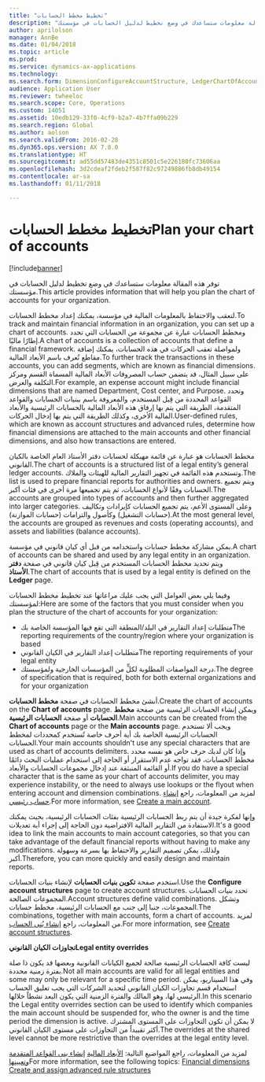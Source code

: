 ```yaml
---
title: "تخطيط مخطط الحسابات"
description: "توفر هذه المقالة معلومات ستساعدك في وضع تخطيط لدليل الحسابات في مؤسستك."
author: aprilolson
manager: AnnBe
ms.date: 01/04/2018
ms.topic: article
ms.prod: 
ms.service: dynamics-ax-applications
ms.technology: 
ms.search.form: DimensionConfigureAccountStructure, LedgerChartOfAccounts
audience: Application User
ms.reviewer: twheeloc
ms.search.scope: Core, Operations
ms.custom: 14051
ms.assetid: 10edb129-33f0-4cf9-b2a7-4b7ffa09b229
ms.search.region: Global
ms.author: aolson
ms.search.validFrom: 2016-02-28
ms.dyn365.ops.version: AX 7.0.0
ms.translationtype: HT
ms.sourcegitcommit: ad55dd57483de4351c8501c5e226180fc73606aa
ms.openlocfilehash: 3d2cdeaf2fdeb2f587f82c97249886fb8db49154
ms.contentlocale: ar-sa
ms.lasthandoff: 01/11/2018

---
```


# <a name="plan-your-chart-of-accounts"></a><span data-ttu-id="1e914-103">تخطيط مخطط الحسابات</span><span class="sxs-lookup"><span data-stu-id="1e914-103">Plan your chart of accounts</span></span>

[!include[banner](../includes/banner.md)]


<span data-ttu-id="1e914-104">توفر هذه المقالة معلومات ستساعدك في وضع تخطيط لدليل الحسابات في مؤسستك.</span><span class="sxs-lookup"><span data-stu-id="1e914-104">This article provides information that will help you plan the chart of accounts for your organization.</span></span>

<span data-ttu-id="1e914-105">لتعقب والاحتفاظ بالمعلومات المالية في مؤسسة، يمكنك إعداد مخطط الحسابات.</span><span class="sxs-lookup"><span data-stu-id="1e914-105">To track and maintain financial information in an organization, you can set up a chart of accounts.</span></span> <span data-ttu-id="1e914-106">ومخطط الحسابات عبارة عن مجموعة من الحسابات التي تحدد إطارًا ماليًا.</span><span class="sxs-lookup"><span data-stu-id="1e914-106">A chart of accounts is a collection of accounts that define a financial framework.</span></span> <span data-ttu-id="1e914-107">ولمواصلة تعقب الحركات في هذه الحسابات، يمكنك إضافة مقاطع تُعرف باسم الأبعاد المالية.</span><span class="sxs-lookup"><span data-stu-id="1e914-107">To further track the transactions in these accounts, you can add segments, which are known as financial dimensions.</span></span> <span data-ttu-id="1e914-108">على سبيل المثال، قد يتضمن حساب المصروفات الأبعاد المالية المسماة القسم ومركز التكلفة والغرض.</span><span class="sxs-lookup"><span data-stu-id="1e914-108">For example, an expense account might include financial dimensions that are named Department, Cost center, and Purpose.</span></span> <span data-ttu-id="1e914-109">وتحدد القواعد المحددة من قِبل المستخدم، والمعروفة باسم ببنيات الحسابات والقواعد المتقدمة، الطريقة التي يتم بها إرفاق هذه الأبعاد المالية بالحسابات الرئيسية والأبعاد المالية الأخرى، وكذلك الطريقة التي يتم بها إدخال الحركات.</span><span class="sxs-lookup"><span data-stu-id="1e914-109">User-defined rules, which are known as account structures and advanced rules, determine how financial dimensions are attached to the main accounts and other financial dimensions, and also how transactions are entered.</span></span> 

<span data-ttu-id="1e914-110">مخطط الحسابات هو عبارة عن قائمة مهيكلة لحسابات دفتر الأستاذ العام الخاصة بالكيان القانوني.</span><span class="sxs-lookup"><span data-stu-id="1e914-110">The chart of accounts is a structured list of a legal entity’s general ledger accounts.</span></span> <span data-ttu-id="1e914-111">وتستخدم هذه القائمة في تجهيز التقارير المالية للهيئات والملاك.</span><span class="sxs-lookup"><span data-stu-id="1e914-111">The list is used to prepare financial reports for authorities and owners.</span></span> <span data-ttu-id="1e914-112">ويتم تجميع الحسابات وفقًا لأنواع الحسابات، ثم يتم تجميعها مرة أخرى في فئات أكبر.</span><span class="sxs-lookup"><span data-stu-id="1e914-112">The accounts are grouped into types of accounts and then further aggregated into larger categories.</span></span> <span data-ttu-id="1e914-113">وعلى المستوى الأعم، يتم تجميع الحسابات كإيرادات وتكاليف (حسابات التشغيل) وكأصول والتزامات (حسابات الموازنة).</span><span class="sxs-lookup"><span data-stu-id="1e914-113">At the most general level, the accounts are grouped as revenues and costs (operating accounts), and assets and liabilities (balance accounts).</span></span> 

<span data-ttu-id="1e914-114">يمكن مشاركة مخطط حسابات واستخدامه من قبل أي كيان قانوني في مؤسسة.</span><span class="sxs-lookup"><span data-stu-id="1e914-114">A chart of accounts can be shared and used by any legal entity in an organization.</span></span> <span data-ttu-id="1e914-115">ويتم تحديد مخطط الحسابات المستخدم من قِبل كيان قانوني في صفحة **دفتر الأستاذ**.</span><span class="sxs-lookup"><span data-stu-id="1e914-115">The chart of accounts that is used by a legal entity is defined on the **Ledger** page.</span></span> 

<span data-ttu-id="1e914-116">وفيما يلي بعض العوامل التي يجب عليك مراعاتها عند تخطيط مخطط الحسابات لمؤسستك:</span><span class="sxs-lookup"><span data-stu-id="1e914-116">Here are some of the factors that you must consider when you plan the structure of the chart of accounts for your organization:</span></span>

-   <span data-ttu-id="1e914-117">متطلبات إعداد التقارير في البلد/المنطقة التي تقع فيها المؤسسة الخاصة بك</span><span class="sxs-lookup"><span data-stu-id="1e914-117">The reporting requirements of the country/region where your organization is based</span></span>
-   <span data-ttu-id="1e914-118">متطلبات إعداد التقارير في الكيان القانوني</span><span class="sxs-lookup"><span data-stu-id="1e914-118">The reporting requirements of your legal entity</span></span>
-   <span data-ttu-id="1e914-119">درجة المواصفات المطلوبة لكلٍّ من المؤسسات الخارجية ولمؤسستك.</span><span class="sxs-lookup"><span data-stu-id="1e914-119">The degree of specification that is required, both for both external organizations and for your organization</span></span>

<span data-ttu-id="1e914-120">أنشئ مخطط الحسابات في صفحة **مخطط الحسابات**.</span><span class="sxs-lookup"><span data-stu-id="1e914-120">Create the chart of accounts on the **Chart of accounts** page.</span></span> <span data-ttu-id="1e914-121">ويمكن إنشاء الحسابات الرئيسية من صفحة **مخطط الحسابات** أو صفحة **الحسابات الرئيسية**.</span><span class="sxs-lookup"><span data-stu-id="1e914-121">Main accounts can be created from the **Chart of accounts** page or the **Main accounts** page.</span></span> <span data-ttu-id="1e914-122">ويجب ألا تستخدم الحسابات الرئيسية الخاصة بك أية أحرف خاصة تُستخدم كمحددات لمخطط الحسابات.</span><span class="sxs-lookup"><span data-stu-id="1e914-122">Your main accounts shouldn't use any special characters that are used as chart of accounts delimiters.</span></span> <span data-ttu-id="1e914-123">وإذا كان لديك حرف خاص هو نفسه محدد مخطط الحسابات، فقد تواجه عدم الاستقرار أو الحاجة إلى استخدام عمليات البحث دائمًا أو القائمة المنبثقة عند إدخال مجموعات الحسابات والأبعاد.</span><span class="sxs-lookup"><span data-stu-id="1e914-123">If you do have a special character that is the same as your chart of accounts delimiter, you may experience instability, or the need to always use lookups or the flyout when entering account and dimension combinations.</span></span> <span data-ttu-id="1e914-124">لمزيد من المعلومات، راجع [إنشاء حساب رئيسي](tasks/create-main-account.md).</span><span class="sxs-lookup"><span data-stu-id="1e914-124">For more information, see [Create a main account](tasks/create-main-account.md).</span></span>


<span data-ttu-id="1e914-125">وإنها لفكرة جيدة أن يتم ربط الحسابات الرئيسية بفئات الحسابات الرئيسية، بحيث يمكنك الاستفادة من التقارير المالية الافتراضية دون الحاجة إلى إجراء أية تعديلات.</span><span class="sxs-lookup"><span data-stu-id="1e914-125">It's a good idea to link the main accounts to main account categories, so that you can take advantage of the default financial reports without having to make any modifications.</span></span> <span data-ttu-id="1e914-126">ولذلك، يمكن تصميم التقارير والاحتفاظ بها بسرعة وسهولة أكبر.</span><span class="sxs-lookup"><span data-stu-id="1e914-126">Therefore, you can more quickly and easily design and maintain reports.</span></span> 

<span data-ttu-id="1e914-127">استخدم صفحة **تكوين بنيات الحسابات** لإنشاء بنيات الحسابات.</span><span class="sxs-lookup"><span data-stu-id="1e914-127">Use the **Configure account structures** page to create account structures.</span></span> <span data-ttu-id="1e914-128">تحدد بنيات الحسابات المجموعات الصالحة.</span><span class="sxs-lookup"><span data-stu-id="1e914-128">Account structures define valid combinations.</span></span> <span data-ttu-id="1e914-129">وتشكل المجموعات، جنبا إلى جنب مع الحسابات الرئيسية، مخطط حسابات.</span><span class="sxs-lookup"><span data-stu-id="1e914-129">The combinations, together with main accounts, form a chart of accounts.</span></span>  <span data-ttu-id="1e914-130">لمزيد من المعلومات، راجع [إنشاء بُنى الحساب](tasks/create-account-structures.md).</span><span class="sxs-lookup"><span data-stu-id="1e914-130">For more information, see [Create account structures](tasks/create-account-structures.md).</span></span>

<span data-ttu-id="1e914-131">**تجاوزات الكيان القانوني**</span><span class="sxs-lookup"><span data-stu-id="1e914-131">**Legal entity overrides**</span></span> 

<span data-ttu-id="1e914-132">ليست كافة الحسابات الرئيسية صالحة لجميع الكيانات القانونية وبعضها قد يكون ذا صلة بفترة زمنية محددة.‬</span><span class="sxs-lookup"><span data-stu-id="1e914-132">Not all main accounts are valid for all legal entities and some may only be relevant for a specific time period.</span></span> <span data-ttu-id="1e914-133">وفي هذا السيناريو، يمكن استخدام قسم تجاوزات الكيان القانوني لتحديد الشركات التي يجب تعليق الحساب الرئيسي لها، وهو المالك والفترة الزمنية التي يكون البعد نشطاً خلالها.</span><span class="sxs-lookup"><span data-stu-id="1e914-133">In this scenario the Legal entity overrides section can be used to identify which companies the main account should be suspended for, who the owner is and the time period the dimension is active.</span></span> <span data-ttu-id="1e914-134">لا يمكن أن تكون التجاوزات على المستوى المشترك أكثر تقييداً من التجاوزات على مستوى الكيان القانوني.</span><span class="sxs-lookup"><span data-stu-id="1e914-134">The overrides at the shared level cannot be more restrictive than the overrides at the legal entity level.</span></span>

<span data-ttu-id="1e914-135">لمزيد من المعلومات، راجع المواضيع التالية: [الأبعاد المالية](financial-dimensions.md)
[إنشاء بنى القواعد المتقدمة وتعيينها‬](tasks/create-assign-advanced-rule-structures.md)</span><span class="sxs-lookup"><span data-stu-id="1e914-135">For more information, see the following topics: [Financial dimensions](financial-dimensions.md)
[Create and assign advanced rule structures](tasks/create-assign-advanced-rule-structures.md)</span></span>




